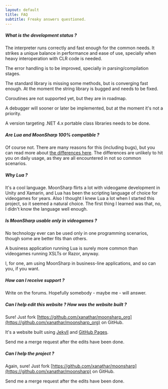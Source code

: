 ```yaml
---
layout: default
title: FAQ
subtitle: Freaky answers questioned.
---
```


##### What is the development status ?

The interpreter runs correctly and fast enough for the common needs. It strikes a unique balance in performance and ease of use, specially when heavy interoperation with CLR code is needed.

The error handling is to be improved, specially in parsing/compilation stages.

The standard library is missing some methods, but is converging fast enough. At the moment the string library is bugged and needs to be fixed.

Coroutines are not supported yet, but they are in roadmap.

A debugger will sooner or later be implemented, but at the moment it's not a priority.

A version targeting .NET 4.x portable class libraries needs to be done.


##### Are Lua and MoonSharp 100% compatible ?

Of course not. There are many reasons for this (including bugs), but you can read more about [the differences here](moonluadifferences.html).
The differences are unlikely to hit you on daily usage, as they are all encountered in not so common scenarios.

##### Why Lua ?

It's a cool language. MoonSharp flirts a lot with videogame development in Unity and Xamarin, and Lua has been the scripting language of choice for
videogames for years. Also I thought I knew Lua a lot when I started this project, so it seemed a natural choice. The first thing I learned was that,
no, I didn't know the language well enough.

##### Is MoonSharp usable only in videogames ?

No technology ever can be used only in one programming scenarios, though some are better fits than others. 

A business application running Lua is surely more common than videogames running XSLTs or Razor, anyway. 

I, for one, am using MoonSharp in business-line applications, and so can you, if you want.


##### How can I receive support ?

Write on the forums. Hopefully somebody - maybe me - will answer. 

##### Can I help edit this website ? How was the website built ?

Sure! Just fork [https://github.com/xanathar/moonsharp_org](https://github.com/xanathar/moonsharp_org) on GitHub.

It's a website built using [Jekyll](http://jekyllrb.com/) and [GitHub Pages](https://pages.github.com/). 

Send me a merge request after the edits have been done.

##### Can I help the project ?

Again, sure! Just fork [https://github.com/xanathar/moonsharp](https://github.com/xanathar/moonsharp) on GitHub.

Send me a merge request after the edits have been done.



        
		
		
		


